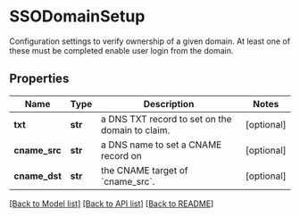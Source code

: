 # SSODomainSetup

Configuration settings to verify ownership of a given domain. At least one of these must be completed enable user login from the domain. 
## Properties
Name | Type | Description | Notes
------------ | ------------- | ------------- | -------------
**txt** | **str** | a DNS TXT record to set on the domain to claim. | [optional] 
**cname_src** | **str** | a DNS name to set a CNAME record on | [optional] 
**cname_dst** | **str** | the CNAME target of &#x60;cname_src&#x60;. | [optional] 

[[Back to Model list]](../README.md#documentation-for-models) [[Back to API list]](../README.md#documentation-for-api-endpoints) [[Back to README]](../README.md)


